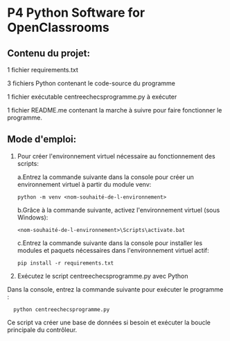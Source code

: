 # P4 Python Software for OpenClassrooms


## Contenu du projet:

1 fichier requirements.txt

3 fichiers Python contenant le code-source du programme

1 fichier exécutable centreechecsprogramme.py à exécuter

1 fichier README.me contenant la marche à suivre pour faire fonctionner le programme.


## Mode d'emploi:

1.  Pour créer l'environnement virtuel nécessaire au fonctionnement des scripts:

      a.Entrez la commande suivante dans la console pour créer un environnement virtuel à partir du module venv:
      
        python -m venv <nom-souhaité-de-l-environnement>
      
      
      b.Grâce à la commande suivante, activez l'environnement virtuel (sous Windows):
      
        <nom-souhaité-de-l-environnement>\Scripts\activate.bat
        
        
      c.Entrez la commande suivante dans la console pour installer les modules et paquets nécessaires dans l'environnement virtuel actif:
      
        pip install -r requirements.txt



2.  Exécutez le script centreechecsprogramme.py avec Python

Dans la console, entrez la commande suivante pour exécuter le programme :

      python centreechecsprogramme.py


Ce script va créer une base de données si besoin et exécuter la boucle principale du contrôleur.
